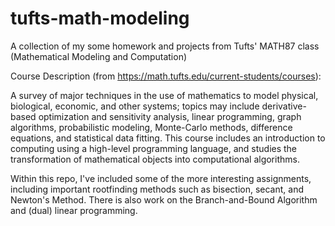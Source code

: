 # tufts-math-modeling
A collection of my some homework and projects from Tufts' MATH87 class (Mathematical Modeling and Computation)

Course Description (from https://math.tufts.edu/current-students/courses):

A survey of major techniques in the use of mathematics to model physical, biological, economic, and other systems; topics may include derivative-based optimization and sensitivity analysis, linear programming, graph algorithms, probabilistic modeling, Monte-Carlo methods, difference equations, and statistical data fitting. This course includes an introduction to computing using a high-level programming language, and studies the transformation of mathematical objects into computational algorithms. 

Within this repo, I've included some of the more interesting assignments, including important rootfinding methods such as bisection, secant, and Newton's Method. There is also work on the Branch-and-Bound Algorithm and (dual) linear programming. 
